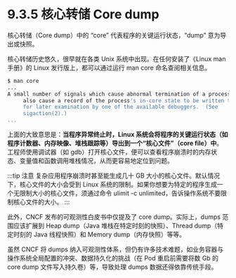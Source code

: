 # 9.3.5 核心转储 Core dump

核心转储（Core dump）中的 “core” 代表程序的关键运行状态，“dump” 意为导出或快照。

核心转储历史悠久，很早就在各类 Unix 系统中出现。在任何安装了《Linux man 手册》的 Linux 发行版上，都可以通过运行 man core 命名查阅相关信息。

```bash
$ man core
...
A small number of signals which cause abnormal termination of a process
     also cause a record of the process's in-core state to be written to disk
     for later examination by one of the available debuggers.  (See
     sigaction(2).)
...
```

上面的大致意思是：**当程序异常终止时，Linux 系统会将程序的关键运行状态（如程序计数器、内存映像、堆栈跟踪等）导出到一个“核心文件”（core file）中**。工程师使用调试器（如 gdb）打开核心文件，便可以查看程序崩溃时的内存状态、变量值和函数调用堆栈情况，从而更容易地定位到问题。

:::tip  注意
复杂应用程序崩溃时甚至能生成几十 GB 大小的核心文件。默认情况下，核心文件的大小会受到 Linux 系统的限制。如果你想要为特定的程序生成一个无限制大小的核心文件，须通过命令 ulimit -c unlimited，告诉操作系统不要限制核心文件的大小。
:::

此外，CNCF 发布的可观测性白皮书中仅提及了 core dump。实际上，dumps 范围应该扩展到 Heap dump（Java 堆栈在特定时刻的快照）、Thread dump（特定时刻的 Java 线程快照）和 Memory dump（内存快照）等等。

虽然 CNCF 将 dumps 纳入可观测性体系，但仍有许多技术难题，如业务容器与操作系统全局配置的冲突、数据持久化的挑战（在 Pod 重启前需要将数 Gb 的 core dump 文件写入持久卷）等，导致处理 dumps 数据还得依靠传统手段。